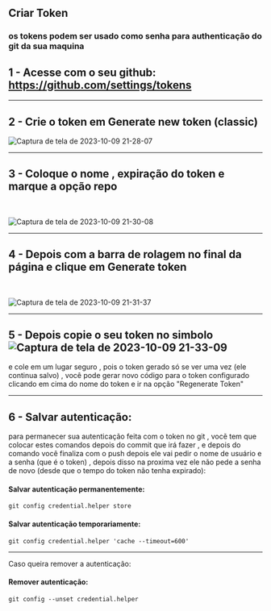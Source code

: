 ## Criar Token 

### os tokens podem ser usado como senha para authenticação do git da sua maquina

## 1 - Acesse com o seu github: https://github.com/settings/tokens 
---
## 2 - Crie o token em <b> Generate new token (classic) </b>

![Captura de tela de 2023-10-09 21-28-07](https://github.com/gladsonsimoes/Git/assets/99969693/b1f81be1-0089-4400-923b-45631556819b)

---
## 3 - Coloque o nome , expiração do token e marque a opção <b> repo </b>
<br>

![Captura de tela de 2023-10-09 21-30-08](https://github.com/gladsonsimoes/Git/assets/99969693/876009d5-ece5-4512-b930-fcc79c3690cc)

---

## 4 - Depois com a barra de rolagem no final da página e clique em <b> Generate token </b>
<br>

![Captura de tela de 2023-10-09 21-31-37](https://github.com/gladsonsimoes/Git/assets/99969693/2c234202-ca26-4b39-8f14-4c1987096359)

---

## 5 - Depois copie o seu token no simbolo ![Captura de tela de 2023-10-09 21-33-09](https://github.com/gladsonsimoes/Git/assets/99969693/0710ec10-1945-47f9-a962-16a208b16539)
e cole em um lugar seguro , pois o token gerado só se ver uma vez (ele continua salvo) , você pode gerar novo código para o token configurado clicando em cima do nome do token e ir na opção "Regenerate Token" 

---

## 6 -  Salvar autenticação:

para permanecer sua autenticação feita com o token no git , vocẽ tem que colocar estes comandos depois do commit que irá fazer , e depois do comando você finaliza com o push depois ele vai pedir o nome de usuário e a senha (que é o token) , depois disso na proxima vez ele não pede a senha de novo (desde que o tempo do token não tenha expirado):

#### Salvar autenticação permanentemente:
~~~
git config credential.helper store
~~~

#### Salvar autenticação temporariamente:
~~~
git config credential.helper 'cache --timeout=600'
~~~
---
Caso queira remover a autenticação:

#### Remover autenticação:
~~~
git config --unset credential.helper
~~~
